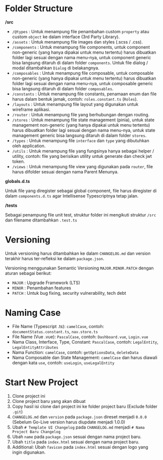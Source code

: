 # Folder Structure

**/src**

- `/@types` : Untuk menampung file penambahan custom `property` atau custom `object` ke dalam interface (3rd Party Library).
- `/assets` : Untuk menampung file images dan styles (.scss / .css).
- `/components` : Untuk menampung file components, untuk component non-generic (yang hanya dipakai untuk menu tertentu) harus dibuatkan folder lagi sesuai dengan nama menu-nya, untuk component generic bisa langsung ditaruh di dalam folder `components`. Untuk file dialog / modal ditambahkan `Dialog` di belakangnya.
- `/composables` : Untuk menampung file composable, untuk composable non-generic (yang hanya dipakai untuk menu tertentu) harus dibuatkan folder lagi sesuai dengan nama menu-nya, untuk composable generic bisa langsung ditaruh di dalam folder `composables`.
- `/constants` : Untuk menampung file constants, penamaan enum dan file harus dalam bentuk jamak, contoh: `roles.constant.ts` (`Roles`).
- `/layouts` : Untuk menampung file layout yang digunakan untuk wireframe aplikasi.
- `/router` : Untuk menampung file yang berhubungan dengan routing.
- `/stores` : Untuk menampung file state management (pinia), untuk state management non-generic (yang hanya dipakai untuk menu tertentu) harus dibuatkan folder lagi sesuai dengan nama menu-nya, untuk state management generic bisa langsung ditaruh di dalam folder `stores`.
- `/types` : Untuk menampung file `interface` dan `type` yang dibutuhkan oleh application.
- `/utils` : Untuk menampung file yang fungsinya hanya sebagai helper / utility, contoh: file yang berisikan utility untuk generate dan check jwt token.
- `/views` : Untuk menampung file view yang digunakan pada `router`, file harus difolder sesuai dengan nama Parent Menunya.

**globals.d.ts**

Untuk file yang diregister sebagai global component, file harus diregister di dalam `components.d.ts` agar Intellisense Typescriptnya tetap jalan.

**/tests**

Sebagai penampung file unit test, struktur folder ini mengikuti struktur `/src` dan filename ditambahkan `.test.ts`

# Versioning

Untuk versioning harus ditambahkan ke dalam `CHANGELOG.md` dan version terakhir harus ter-refleksi ke dalam `package.json`.

Versioning menggunakan Semantic Versioning `MAJOR.MINOR.PATCH` dengan aturan sebagai berikut:

- `MAJOR` : Upgrade Framework (LTS)
- `MINOR` : Penambahan features
- `PATCH` : Untuk bug fixing, security vulnerability, tech debt

# Naming Case

- File Name (Typescript .ts): `camelCase`, contoh: `documentStatus.constant.ts`, `nav.store.ts`
- File Name (Vue .vue): `PascalCase`, contoh: `Dashboard.vue`, `Login.vue`
- Nama Class, Interface, Type, Constant: `PascalCase`, contoh: `LegalEntity`, `LegalEntityAttributes`
- Nama Function: `camelCase`, contoh: `getOptionsData`, `deleteData`
- Nama Composable dan State Management: `camelCase` dan harus diawali dengan kata `use`, contoh: `useLogin`, `useLegalEntity`

# Start New Project

1. Clone project ini
2. Clone project baru yang akan dibuat
3. Copy hasil isi clone dari project ini ke folder project baru (Exclude folder `.git`)
4. `CHANGELOG.md` dan `version` pada `package.json` direset menjadi `0.0.0` (Sebelum Go-Live version harus diupdate menjadi 1.0.0)
5. Ubah `# Template UI Changelog` pada `CHANGELOG.md` menjadi `# Nama Project Baru Changelog`
6. Ubah `name` pada `package.json` sesuai dengan nama project baru.
7. Ubah `title` pada `index.html` sesuai dengan nama project baru.
8. Additional: Ubah `favicon` pada `index.html` sesuai dengan logo yang ingin digunakan.
